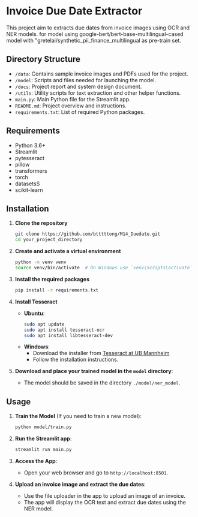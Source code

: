 # Invoice Due Date Extractor

This project  aim to extracts due dates from invoice images using OCR and NER models.
for model using google-bert/bert-base-multilingual-cased model with "gretelai/synthetic_pii_finance_multilingual as pre-train set.

## Directory Structure
- `/data`: Contains sample invoice images and PDFs used for the project.
- `/model`: Scripts and files needed for launching the model.
- `/docs`: Project report and system design document.
- `/utils`: Utility scripts for text extraction and other helper functions.
- `main.py`: Main Python file for the Streamlit app.
- `README.md`: Project overview and instructions.
- `requirements.txt`: List of required Python packages.

## Requirements

- Python 3.6+
- Streamlit
- pytesseract
- pillow
- transformers
- torch
- datasetsS
- scikit-learn

## Installation

1. **Clone the repository**
    ```sh
    git clone https://github.com/btttttong/M14_Duedate.git
    cd your_project_directory
    ```

2. **Create and activate a virtual environment**
    ```sh
    python -m venv venv
    source venv/bin/activate  # On Windows use `venv\Scripts\activate`
    ```

3. **Install the required packages**
    ```sh
    pip install -r requirements.txt
    ```

4. **Install Tesseract**
    - **Ubuntu**:
        ```sh
        sudo apt update
        sudo apt install tesseract-ocr
        sudo apt install libtesseract-dev
        ```
    - **Windows**:
        - Download the installer from [Tesseract at UB Mannheim](https://github.com/UB-Mannheim/tesseract/wiki)
        - Follow the installation instructions.

5. **Download and place your trained model in the `model` directory**:
    - The model should be saved in the directory `./model/ner_model`.



## Usage

1. **Train the Model** (If you need to train a new model):
    ```sh
    python model/train.py
    ```

2. **Run the Streamlit app**:
    ```sh
    streamlit run main.py
    ```

3. **Access the App**:
    - Open your web browser and go to `http://localhost:8501`.

4. **Upload an invoice image and extract the due dates**:
    - Use the file uploader in the app to upload an image of an invoice.
    - The app will display the OCR text and extract due dates using the NER model.


